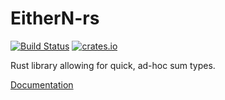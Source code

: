 # EitherN-rs

[![Build Status](https://travis-ci.org/cramertj/EitherN-rs.svg?branch=master)](https://travis-ci.org/EitherN-rs)
[![crates.io](https://img.shields.io/crates/v/either_n.svg)](https://crates.io/crates/either_n)

Rust library allowing for quick, ad-hoc sum types.

[Documentation](https://docs.rs/either_n)

